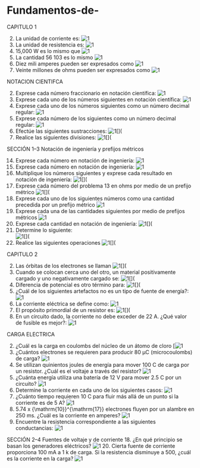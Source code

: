 # Fundamentos-de-
CAPITULO  1 

2. La unidad de corriente es:
![1](https://github.com/Josselyn2/Fundamentos-de-circuitos/blob/TAREA1/E2.jpg?raw=true)
4. La unidad de resistencia es:	
![1](https://github.com/Josselyn2/Fundamentos-de-circuitos/blob/TAREA1/E4.jpg?raw=true)
6. 15,000 W es lo mismo que
![1](https://github.com/Josselyn2/Fundamentos-de-circuitos/blob/TAREA1/E6.jpg?raw=true)
8. La cantidad 56 103 es lo mismo 
![1](https://github.com/Josselyn2/Fundamentos-de-circuitos/blob/TAREA1/E8.jpg?raw=true)
10. Diez mili amperes pueden ser expresados como
![1](https://github.com/Josselyn2/Fundamentos-de-circuitos/blob/TAREA1/E10.jpg?raw=true)
12. Veinte millones de ohms pueden ser expresados como 
![1](https://github.com/Josselyn2/Fundamentos-de-circuitos/blob/TAREA1/E12.jpg?raw=true)

NOTACION CIENTIFCA

2. Exprese cada número fraccionario en notación científica:
![1](https://github.com/Josselyn2/Fundamentos-de-circuitos/blob/TAREA1/E2N.jpg?raw=true)
4. Exprese cada uno de los números siguientes en notación científica: 
![1](https://github.com/Josselyn2/Fundamentos-de-circuitos/blob/TAREA1/E4N.jpg?raw=true)
6. Exprese cada uno de los números siguientes como un número decimal regular: 
![1](https://github.com/Josselyn2/Fundamentos-de-circuitos/blob/TAREA1/E6N.jpg?raw=true)
8. Exprese cada número de los siguientes como un número decimal regular: 
![1](https://github.com/Josselyn2/Fundamentos-de-circuitos/blob/TAREA1/E8N.jpg?raw=true)
10. Efectúe las siguientes sustracciones: 
![1[](](https://github.com/Josselyn2/Fundamentos-de-circuitos/blob/TAREA1/E10N.jpg?raw=true)
12. Realice las siguientes divisiones:
![1[](](https://github.com/Josselyn2/Fundamentos-de-circuitos/blob/TAREA1/E12N.jpg?raw=true)

SECCIÓN 1–3 Notación de ingeniería y prefijos métricos 

14. Exprese cada número en notación de ingeniería: 
![1](https://github.com/Josselyn2/Fundamentos-de-circuitos/blob/TAREA1/E14N.jpg?raw=true)
16. Exprese cada número en notación de ingeniería: 
![1](https://github.com/Josselyn2/Fundamentos-de-circuitos/blob/TAREA1/E16N.jpg?raw=true)
18. Multiplique los números siguientes y exprese cada resultado en notación de ingeniería:
![1[](](https://github.com/Josselyn2/Fundamentos-de-circuitos/blob/TAREA1/E18N.jpg?raw=true)
20. Exprese cada número del problema 13 en ohms por medio de un prefijo métrico
![1[](](https://github.com/Josselyn2/Fundamentos-de-circuitos/blob/TAREA1/E20N.jpg?raw=true)
22. Exprese cada uno de los siguientes números como una cantidad precedida por un prefijo métrico
![1](https://github.com/Josselyn2/Fundamentos-de-circuitos/blob/TAREA1/E22N.jpg?raw=true)
24. Exprese cada una de las cantidades siguientes por medio de prefijos métricos
![1](https://github.com/Josselyn2/Fundamentos-de-circuitos/blob/TAREA1/E24N.jpg?raw=true)
26. Exprese cada cantidad en notación de ingeniería:
![1[](](https://github.com/Josselyn2/Fundamentos-de-circuitos/blob/TAREA1/E26N.jpg?raw=true)
28. Determine lo siguiente:  
![1[](](https://github.com/Josselyn2/Fundamentos-de-circuitos/blob/TAREA1/E28N.jpg?raw=true)
30. Realice las siguientes operaciones
![1[](](https://github.com/Josselyn2/Fundamentos-de-circuitos/blob/TAREA1/E30N.jpg?raw=true)

CAPITULO 2 

2. Las órbitas de los electrones se llaman
![1[](](https://github.com/Josselyn2/Fundamentos-de-circuitos/blob/TAREA1/E2A.jpg?raw=true)
4. Cuando se colocan cerca uno del otro, un material positivamente cargado y uno negativamente cargado se:
![1[](](https://github.com/Josselyn2/Fundamentos-de-circuitos/blob/TAREA1/E4A.jpg?raw=true)
6. Diferencia de potencial es otro término para: 
![1[](](https://github.com/Josselyn2/Fundamentos-de-circuitos/blob/TAREA1/E6A.jpg?raw=true)
8. ¿Cuál de los siguientes artefactos no es un tipo de fuente de energía?:
![1](https://github.com/Josselyn2/Fundamentos-de-circuitos/blob/TAREA1/E8A.jpg?raw=true)
10. La corriente eléctrica se define como:
![1](https://github.com/Josselyn2/Fundamentos-de-circuitos/blob/TAREA1/E10A.jpg?raw=true)
12. El propósito primordial de un resistor es: 
![1[](](https://github.com/Josselyn2/Fundamentos-de-circuitos/blob/TAREA1/E12A.jpg?raw=true)
14. En un circuito dado, la corriente no debe exceder de 22 A. ¿Qué valor de fusible es mejor?:
![1](https://github.com/Josselyn2/Fundamentos-de-circuitos/blob/TAREA1/E14A.jpg?raw=true)

CARGA ELECTRICA 


2. ¿Cuál es la carga en coulombs del núcleo de un átomo de cloro
[![1](https://github.com/Josselyn2/Fundamentos-de-circuitos/blob/TAREA1/E2C.jpg?raw=true)
4. ¿Cuántos electrones se requieren para producir 80 µC (microcoulombs) de carga?
![1](https://github.com/Josselyn2/Fundamentos-de-circuitos/blob/Principal/E4C.jpg?raw=true)
6. Se utilizan quinientos joules de energía para mover 100 C de carga por un resistor. ¿Cuál es  el voltaje a través del resistor? 
![1](https://github.com/Josselyn2/Fundamentos-de-circuitos/blob/Principal/E6C.jpg?raw=true)
8. ¿Cuánta energía utiliza una batería de 12 V para mover 2.5 C por un circuito?
 ![1](https://github.com/Josselyn2/Fundamentos-de-circuitos/blob/Principal/E8C.jpg?raw=true)
10. Determine la corriente en cada uno de los siguientes casos:
 ![1](https://github.com/Josselyn2/Fundamentos-de-circuitos/blob/Principal/E10C.jpg?raw=true)
12. ¿Cuánto tiempo requieren 10 C para fluir más allá de un punto si la corriente es de 5 A?
![1]( https://github.com/Josselyn2/Fundamentos-de-circuitos/blob/Principal/E12C.jpg?raw=true)
14. 5.74 x {\mathrm{10}}^{\mathrm{17}} electrones fluyen por un alambre en 250 ms. ¿Cuál es la corriente en amperes?
![1](https://github.com/Josselyn2/Fundamentos-de-circuitos/blob/Principal/E14C.jpg?raw=true)
16. Encuentre la resistencia correspondiente a las siguientes conductancias:
![1]( https://github.com/Josselyn2/Fundamentos-de-circuitos/blob/Principal/E16C.jpg?raw=true)


SECCIÓN 2–4 Fuentes de voltaje y de corriente 
18. ¿En qué principio se basan los generadores eléctricos? 
![1](https://github.com/Josselyn2/Fundamentos-de-circuitos/blob/Principal/E18C.jpg?raw=true)
20. Cierta fuente de corriente proporciona 100 mA a 1 k de carga. Si la resistencia disminuye a 500, ¿cuál es la corriente en la carga? 
![1](https://github.com/Josselyn2/Fundamentos-de-circuitos/blob/Principal/E20C.jpg?raw=true)



